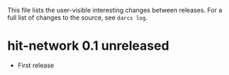 This file lists the user-visible interesting changes between releases. For a
full list of changes to the source, see `darcs log`.



hit-network 0.1        unreleased
=================================

* First release
